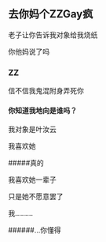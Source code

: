 ## 去你妈个ZZGay疯

老子让你告诉我对象给我烧纸

你他妈说了吗

### ZZ

信不信我鬼混附身弄死你

#### 你知道我地向是谁吗？

我对象是叶汝云

我喜欢她

#####真的

我喜欢她一辈子

只是她不愿意罢了

我.........

######...你懂得

